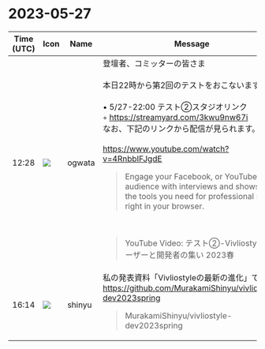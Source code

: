 # 2023-05-27

|Time (UTC)|Icon|Name|Message|
|---|---|---|---|
|12:28|![](https://avatars.slack-edge.com/2019-11-22/845042642576_070441337abaca9fb7b3_72.png)|ogwata|登壇者、コミッターの皆さま<br><br>本日22時から第2回のテストをおこないます。<br><br>• 5/27-22:00 テスト②スタジオリンク<br>    ◦ <https://streamyard.com/3kwu9nw67i><br>なお、下記のリンクから配信が見られます。<br><br><https://www.youtube.com/watch?v=4RnbbIFJgdE><br><blockquote>Engage your Facebook, or YouTube, Live audience with interviews and shows; all the tools you need for professional shows right in your browser.</blockquote><br><blockquote>YouTube Video: テスト②-Vivliostyle ユーザーと開発者の集い 2023春</blockquote>|
|16:14|![](https://avatars.slack-edge.com/2018-04-27/354445776386_e258f5ed5ba887b08668_72.jpg)|shinyu|私の発表資料「Vivliostyleの最新の進化」です： <https://github.com/MurakamiShinyu/vivliostyle-dev2023spring><br><blockquote>MurakamiShinyu/vivliostyle-dev2023spring</blockquote>|
